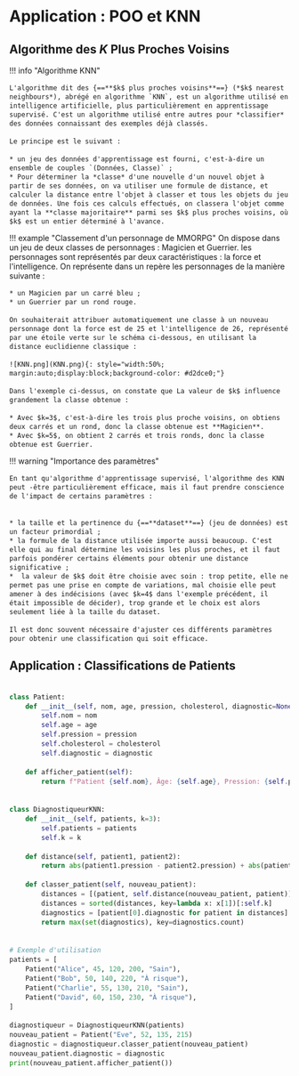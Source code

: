 # Application : POO et KNN

## Algorithme des $K$ Plus Proches Voisins

!!! info "Algorithme KNN"

    L'algorithme dit des {==**$k$ plus proches voisins**==} (*$k$ nearest neighbours*), abrégé en algorithme `KNN`, est un algorithme utilisé en intelligence artificielle, plus particulièrement en apprentissage supervisé. C'est un algorithme utilisé entre autres pour *classifier* des données connaissant des exemples déjà classés.
    
    Le principe est le suivant :

    * un jeu des données d'apprentissage est fourni, c'est-à-dire un ensemble de couples `(Données, Classe)` ;
    * Pour déterminer la *classe* d'une nouvelle d'un nouvel objet à partir de ses données, on va utiliser une formule de distance, et calculer la distance entre l'objet à classer et tous les objets du jeu de données. Une fois ces calculs effectués, on classera l'objet comme ayant la **classe majoritaire** parmi ses $k$ plus proches voisins, où $k$ est un entier déterminé à l'avance.

!!! example "Classement d'un personnage de MMORPG"
    On dispose dans un jeu de deux classes de personnages : Magicien et Guerrier.
    les personnages sont représentés par deux caractéristiques : la force et l'intelligence. On représente dans un repère les personnages de la manière suivante :
    
    * un Magicien par un carré bleu ;
    * un Guerrier par un rond rouge.

    On souhaiterait attribuer automatiquement une classe à un nouveau personnage dont la force est de 25 et l'intelligence de 26, représenté par une étoile verte sur le schéma ci-dessous, en utilisant la distance euclidienne classique :

    ![KNN.png](KNN.png){: style="width:50%; margin:auto;display:block;background-color: #d2dce0;"}

    Dans l'exemple ci-dessus, on constate que La valeur de $k$ influence grandement la classe obtenue :

    * Avec $k=3$, c'est-à-dire les trois plus proche voisins, on obtiens deux carrés et un rond, donc la classe obtenue est **Magicien**.
    * Avec $k=5$, on obtient 2 carrés et trois ronds, donc la classe obtenue est Guerrier.

!!! warning "Importance des paramètres"

    En tant qu'algorithme d'apprentissage supervisé, l'algorithme des KNN peut -être particulièrement efficace, mais il faut prendre conscience de l'impact de certains paramètres :


    * la taille et la pertinence du {==**dataset**==} (jeu de données) est un facteur primordial ;
    * la formule de la distance utilisée importe aussi beaucoup. C'est elle qui au final détermine les voisins les plus proches, et il faut parfois pondérer certains éléments pour obtenir une distance significative ;
    *  la valeur de $k$ doit être choisie avec soin : trop petite, elle ne permet pas une prise en compte de variations, mal choisie elle peut amener à des indécisions (avec $k=4$ dans l'exemple précédent, il était impossible de décider), trop grande et le choix est alors seulement liée à la taille du dataset.

    Il est donc souvent nécessaire d'ajuster ces différents paramètres pour obtenir une classification qui soit efficace.


## Application : Classifications de Patients

``` python

class Patient:
    def __init__(self, nom, age, pression, cholesterol, diagnostic=None):
        self.nom = nom
        self.age = age
        self.pression = pression
        self.cholesterol = cholesterol
        self.diagnostic = diagnostic

    def afficher_patient(self):
        return f"Patient {self.nom}, Âge: {self.age}, Pression: {self.pression}, Cholestérol: {self.cholesterol}, Diagnostic: {self.diagnostic}"


class DiagnostiqueurKNN:
    def __init__(self, patients, k=3):
        self.patients = patients
        self.k = k

    def distance(self, patient1, patient2):
        return abs(patient1.pression - patient2.pression) + abs(patient1.cholesterol - patient2.cholesterol)

    def classer_patient(self, nouveau_patient):
        distances = [(patient, self.distance(nouveau_patient, patient)) for patient in self.patients]
        distances = sorted(distances, key=lambda x: x[1])[:self.k]
        diagnostics = [patient[0].diagnostic for patient in distances]
        return max(set(diagnostics), key=diagnostics.count)


# Exemple d'utilisation
patients = [
    Patient("Alice", 45, 120, 200, "Sain"),
    Patient("Bob", 50, 140, 220, "À risque"),
    Patient("Charlie", 55, 130, 210, "Sain"),
    Patient("David", 60, 150, 230, "À risque"),
]

diagnostiqueur = DiagnostiqueurKNN(patients)
nouveau_patient = Patient("Eve", 52, 135, 215)
diagnostic = diagnostiqueur.classer_patient(nouveau_patient)
nouveau_patient.diagnostic = diagnostic
print(nouveau_patient.afficher_patient())
```